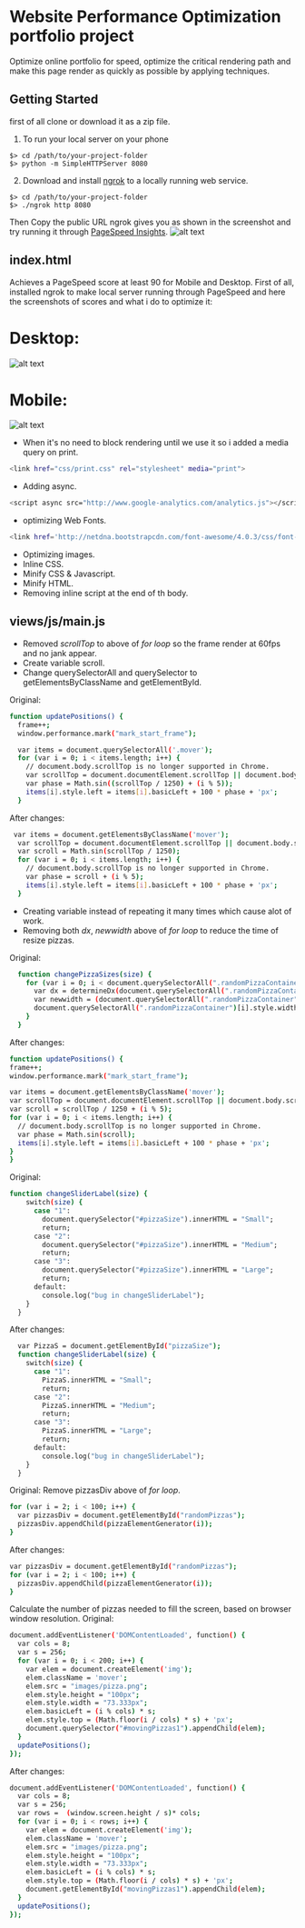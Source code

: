 Website Performance Optimization portfolio project
============
Optimize online portfolio for speed, optimize the critical rendering path and make this page render as quickly as possible by applying techniques.
## Getting Started
first of all clone or download it as a zip file. 
1. To run your local server on your phone 
```
$> cd /path/to/your-project-folder
$> python -m SimpleHTTPServer 8080
```
2. Download and install [ngrok](https://ngrok.com/3) to a locally running web service.
```
$> cd /path/to/your-project-folder
$> ./ngrok http 8080
```
Then Copy the public URL ngrok gives you as shown in the screenshot and try running it through [PageSpeed Insights](https://developers.google.com/speed/pagespeed/insights/).
![alt text](https://f.top4top.net/p_75373j901.png)

## index.html
Achieves a PageSpeed score at least 90 for Mobile and Desktop. First of all, installed ngrok to make local server running through PageSpeed and here the screenshots of scores and what i do to optimize it:
# Desktop:
![alt text](https://a.top4top.net/p_753xpj812.png)
# Mobile:
![alt text](https://b.top4top.net/p_753vc1bo3.png)

* When it's no need to block rendering until we use it so i added a media query on print.
```bash
<link href="css/print.css" rel="stylesheet" media="print">
```
* Adding async.
```bash
<script async src="http://www.google-analytics.com/analytics.js"></script>
```
* optimizing Web Fonts.
```bash
<link href='http://netdna.bootstrapcdn.com/font-awesome/4.0.3/css/font-awesome.css' rel='stylesheet'>
```
* Optimizing images.
* Inline CSS.
* Minify CSS & Javascript.
* Minify HTML.
* Removing inline script at the end of th body.
## views/js/main.js
* Removed _scrollTop_ to above of _for loop_ so the frame render at 60fps and no jank appear.
* Create variable scroll.
* Change querySelectorAll and querySelector to getElementsByClassName and getElementById.

Original:
```bash
function updatePositions() {
  frame++;
  window.performance.mark("mark_start_frame");

  var items = document.querySelectorAll('.mover');
  for (var i = 0; i < items.length; i++) {
    // document.body.scrollTop is no longer supported in Chrome.
    var scrollTop = document.documentElement.scrollTop || document.body.scrollTop;
    var phase = Math.sin((scrollTop / 1250) + (i % 5));
    items[i].style.left = items[i].basicLeft + 100 * phase + 'px';
  }
```
After changes:
```bash
 var items = document.getElementsByClassName('mover');
  var scrollTop = document.documentElement.scrollTop || document.body.scrollTop;
  var scroll = Math.sin(scrollTop / 1250);
  for (var i = 0; i < items.length; i++) {
    // document.body.scrollTop is no longer supported in Chrome.
    var phase = scroll + (i % 5);
    items[i].style.left = items[i].basicLeft + 100 * phase + 'px';
  }
  ```
* Creating variable instead of repeating it many times which cause alot of work.
* Removing both _dx_, _newwidth_ above of _for loop_ to reduce the time of resize pizzas.

Original:
```bash
  function changePizzaSizes(size) {
    for (var i = 0; i < document.querySelectorAll(".randomPizzaContainer").length; i++) {
      var dx = determineDx(document.querySelectorAll(".randomPizzaContainer")[i], size);
      var newwidth = (document.querySelectorAll(".randomPizzaContainer")[i].offsetWidth + dx) + 'px';
      document.querySelectorAll(".randomPizzaContainer")[i].style.width = newwidth;
    }
  }
  ```
  After changes:
  ```bash
function updatePositions() {
  frame++;
  window.performance.mark("mark_start_frame");

  var items = document.getElementsByClassName('mover');
  var scrollTop = document.documentElement.scrollTop || document.body.scrollTop;
  var scroll = scrollTop / 1250 + (i % 5);
  for (var i = 0; i < items.length; i++) {
    // document.body.scrollTop is no longer supported in Chrome.
    var phase = Math.sin(scroll);
    items[i].style.left = items[i].basicLeft + 100 * phase + 'px';
  }
  }
```

Original:

```bash
function changeSliderLabel(size) {
    switch(size) {
      case "1":
        document.querySelector("#pizzaSize").innerHTML = "Small";
        return;
      case "2":
        document.querySelector("#pizzaSize").innerHTML = "Medium";
        return;
      case "3":
        document.querySelector("#pizzaSize").innerHTML = "Large";
        return;
      default:
        console.log("bug in changeSliderLabel");
    }
  }
```
After changes:

```bash
  var PizzaS = document.getElementById("pizzaSize");
  function changeSliderLabel(size) {
    switch(size) {
      case "1":
        PizzaS.innerHTML = "Small";
        return;
      case "2":
        PizzaS.innerHTML = "Medium";
        return;
      case "3":
        PizzaS.innerHTML = "Large";
        return;
      default:
        console.log("bug in changeSliderLabel");
    }
  }
```
Original:
Remove pizzasDiv above of _for loop_.
```bash
for (var i = 2; i < 100; i++) {
  var pizzasDiv = document.getElementById("randomPizzas");
  pizzasDiv.appendChild(pizzaElementGenerator(i));
}
```
After changes:

```bash
var pizzasDiv = document.getElementById("randomPizzas");
for (var i = 2; i < 100; i++) {
  pizzasDiv.appendChild(pizzaElementGenerator(i));
}
```
Calculate the number of pizzas needed to fill the screen, based on browser window resolution. 
Original:
```bash
document.addEventListener('DOMContentLoaded', function() {
  var cols = 8;
  var s = 256;
  for (var i = 0; i < 200; i++) {
    var elem = document.createElement('img');
    elem.className = 'mover';
    elem.src = "images/pizza.png";
    elem.style.height = "100px";
    elem.style.width = "73.333px";
    elem.basicLeft = (i % cols) * s;
    elem.style.top = (Math.floor(i / cols) * s) + 'px';
    document.querySelector("#movingPizzas1").appendChild(elem);
  }
  updatePositions();
});

```

After changes:

```bash
document.addEventListener('DOMContentLoaded', function() {
  var cols = 8;
  var s = 256;
  var rows =  (window.screen.height / s)* cols;
  for (var i = 0; i < rows; i++) {
    var elem = document.createElement('img');
    elem.className = 'mover';
    elem.src = "images/pizza.png";
    elem.style.height = "100px";
    elem.style.width = "73.333px";
    elem.basicLeft = (i % cols) * s;
    elem.style.top = (Math.floor(i / cols) * s) + 'px';
    document.getElementById("movingPizzas1").appendChild(elem);
  }
  updatePositions();
});
```
